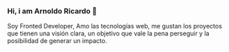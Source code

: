 ### Hi, i am Arnoldo Ricardo 👋

Soy Fronted Developer, Amo las tecnologías web, me gustan los proyectos que tienen una visión clara, un objetivo que vale la pena perseguir y la posibilidad de generar un impacto.

<!--
**ArnoldoRicardo/ArnoldoRicardo** is a ✨ _special_ ✨ repository because its `README.md` (this file) appears on your GitHub profile.

Here are some ideas to get you started:

- 🔭 I’m currently working on ...
- 🌱 I’m currently learning ...
- 👯 I’m looking to collaborate on ...
- 🤔 I’m looking for help with ...
- 💬 Ask me about ...
- 📫 How to reach me: ...
- 😄 Pronouns: ...
- ⚡ Fun fact: ...
-->
